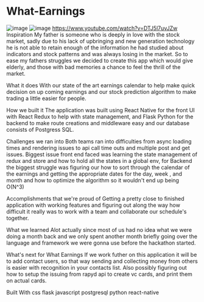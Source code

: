 # What-Earnings
![image](https://user-images.githubusercontent.com/43105808/126842396-5e3f9e31-3dd4-44fd-be4b-565ca458a1ae.png)
![image](https://user-images.githubusercontent.com/43105808/126842427-c5d5a016-517e-4e87-9f73-20900e9e6cff.png)
https://www.youtube.com/watch?v=DTJ5l7uvJZw
Inspiration
My father is someone who is deeply in love with the stock market, sadly due to his lack of upbringing and new generation technology he is not able to retain enough of the information he had studied about indicators and stock patterns and was always losing in the market. So to ease my fathers struggles we decided to create this app which would give elderly, and those with bad memories a chance to feel the thrill of the market.

What it does
With our state of the art earnings calendar to help make quick decision on up coming earnings and our stock prediction algorithm to make trading a little easier for people.

How we built it
The application was built using React Native for the front UI with React Redux to help with state management, and Flask Python for the backend to make route creations and middleware easy and our database consists of Postgress SQL.

Challenges we ran into
Both teams ran into difficulties from async loading times and rendering issues to api call time outs and multiple post and get issues. Biggest issue front end faced was learning the state management of redux and store and how to hold all the states in a global env, for Backend the biggest struggle was figuring our how to sort through the calendar of the earnings and getting the appropriate dates for the day, week , and month and how to optimize the algorithm so it wouldn't end up being O(N^3)

Accomplishments that we're proud of
Getting a pretty close to finished application with working features and figuring out along the way how difficult it really was to work with a team and collaborate our schedule's together.

What we learned
Alot actually since most of us had no idea what we were doing a month back and we only spent another month briefly going over the language and framework we were gonna use before the hackathon started.

What's next for What Earnings
If we work futher on this application it will be to add contact users, so that way sending and collecting money from others is easier with recognition in your contacts list. Also possibly figuring out how to setup the issuing from rapyd api to create vc cards, and print them on actual cards.

Built With
css
flask
javascript
postgresql
python
react-native
